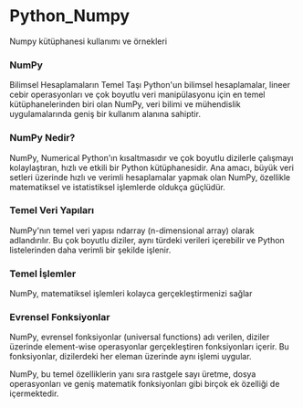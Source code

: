 # Python_Numpy
Numpy kütüphanesi kullanımı ve örnekleri 

### NumPy
Bilimsel Hesaplamaların Temel Taşı
Python'un bilimsel hesaplamalar, lineer cebir operasyonları ve çok boyutlu veri manipülasyonu için en temel kütüphanelerinden biri olan NumPy, veri bilimi ve mühendislik uygulamalarında geniş bir kullanım alanına sahiptir.

### NumPy Nedir?
NumPy, Numerical Python'ın kısaltmasıdır ve çok boyutlu dizilerle çalışmayı kolaylaştıran, hızlı ve etkili bir Python kütüphanesidir. Ana amacı, büyük veri setleri üzerinde hızlı ve verimli hesaplamalar yapmak olan NumPy, özellikle matematiksel ve istatistiksel işlemlerde oldukça güçlüdür.

### Temel Veri Yapıları
NumPy'nın temel veri yapısı ndarray (n-dimensional array) olarak adlandırılır. Bu çok boyutlu diziler, aynı türdeki verileri içerebilir ve Python listelerinden daha verimli bir şekilde işlenir.

### Temel İşlemler
NumPy, matematiksel işlemleri kolayca gerçekleştirmenizi sağlar

### Evrensel Fonksiyonlar
NumPy, evrensel fonksiyonlar (universal functions) adı verilen, diziler üzerinde element-wise operasyonlar gerçekleştiren fonksiyonları içerir. Bu fonksiyonlar, dizilerdeki her eleman üzerinde aynı işlemi uygular.

NumPy, bu temel özelliklerin yanı sıra rastgele sayı üretme, dosya operasyonları ve geniş matematik fonksiyonları gibi birçok ek özelliği de içermektedir.
